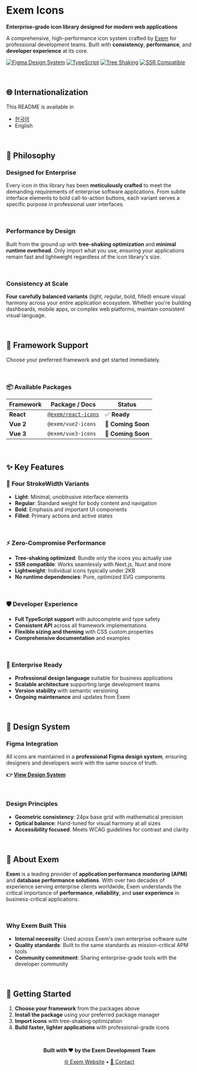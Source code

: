 # Exem Icons

**Enterprise-grade icon library designed for modern web applications**

A comprehensive, high-performance icon system crafted by [Exem](https://www.ex-em.com/) for professional development teams. Built with **consistency**, **performance**, and **developer experience** at its core.

[![Figma Design System](https://img.shields.io/badge/Figma-Design%20System-F24E1E?logo=figma)](https://www.figma.com/design/M0kYIJxzAJKUqApIAYXvuZ/Exemicons?node-id=0-1&p=f&t=a4VhkCzCYWFNMoAf-0)
[![TypeScript](https://img.shields.io/badge/TypeScript-Ready-3178C6?logo=typescript)](https://www.typescriptlang.org/)
[![Tree Shaking](https://img.shields.io/badge/Tree%20Shaking-✅-00C853)](tree-shaking)
[![SSR Compatible](https://img.shields.io/badge/SSR-Compatible-FF6B35)](#ssr-support)

<br />

## 🌐 Internationalization

This README is available in

- [한국어](./README.ko.md)
- English

<br />

## 🎯 Philosophy

### **Designed for Enterprise**

Every icon in this library has been **meticulously crafted** to meet the demanding requirements of enterprise software applications. From subtle interface elements to bold call-to-action buttons, each variant serves a specific purpose in professional user interfaces.

<br />

### **Performance by Design**

Built from the ground up with **tree-shaking optimization** and **minimal runtime overhead**. Only import what you use, ensuring your applications remain fast and lightweight regardless of the icon library's size.

<br />

### **Consistency at Scale**

**Four carefully balanced variants** (light, regular, bold, filled) ensure visual harmony across your entire application ecosystem. Whether you're building dashboards, mobile apps, or complex web platforms, maintain consistent visual language.

<br />

## 🚀 Framework Support

Choose your preferred framework and get started immediately.

<br />

### 📦 Available Packages

| Framework | Package / Docs                                | Status             |
| --------- | --------------------------------------------- | ------------------ |
| **React** | [`@exem/react-icons`](./packages/react-icons) | ✅ **Ready**       |
| **Vue 2** | `@exem/vue2-icons`                            | 🚧 **Coming Soon** |
| **Vue 3** | `@exem/vue3-icons`                            | 🚧 **Coming Soon** |

<br />

## ✨ Key Features

### 🎨 **Four StrokeWidth Variants**

- **Light**: Minimal, unobtrusive interface elements
- **Regular**: Standard weight for body content and navigation
- **Bold**: Emphasis and important UI components
- **Filled**: Primary actions and active states

<br />

### ⚡ **Zero-Compromise Performance**

- **Tree-shaking optimized**: Bundle only the icons you actually use
- **SSR compatible**: Works seamlessly with Next.js, Nuxt and more
- **Lightweight**: Individual icons typically under 2KB
- **No runtime dependencies**: Pure, optimized SVG components

<br />

### 🛡️ **Developer Experience**

- **Full TypeScript support** with autocomplete and type safety
- **Consistent API** across all framework implementations
- **Flexible sizing and theming** with CSS custom properties
- **Comprehensive documentation** and examples

<br />

### 🏢 **Enterprise Ready**

- **Professional design language** suitable for business applications
- **Scalable architecture** supporting large development teams
- **Version stability** with semantic versioning
- **Ongoing maintenance** and updates from Exem

<br />

## 🎨 Design System

### **Figma Integration**

All icons are maintained in a **professional Figma design system**, ensuring designers and developers work with the same source of truth.

**👉 [View Design System](https://www.figma.com/design/M0kYIJxzAJKUqApIAYXvuZ/Exemicons?node-id=0-1&p=f&t=a4VhkCzCYWFNMoAf-0)**

<br />

### **Design Principles**

- **Geometric consistency**: 24px base grid with mathematical precision
- **Optical balance**: Hand-tuned for visual harmony at all sizes
- **Accessibility focused**: Meets WCAG guidelines for contrast and clarity

<br />

## 🏢 About Exem

**Exem** is a leading provider of **application performance monitoring (APM)** and **database performance solutions**. With over two decades of experience serving enterprise clients worldwide, Exem understands the critical importance of **performance**, **reliability**, and **user experience** in business-critical applications.

<br />

### **Why Exem Built This**

- **Internal necessity**: Used across Exem's own enterprise software suite
- **Quality standards**: Built to the same standards as mission-critical APM tools
- **Community commitment**: Sharing enterprise-grade tools with the developer community

<br />

## 🚀 Getting Started

1. **Choose your framework** from the packages above
2. **Install the package** using your preferred package manager
3. **Import icons** with tree-shaking optimization
4. **Build faster, lighter applications** with professional-grade icons

<br />

<div align="center">

**Built with ❤️ by the Exem Development Team**

[🌐 Exem Website](https://www.ex-em.com/) • [📧 Contact](mailto:tmdgns1126@ex-em.com)

</div>

